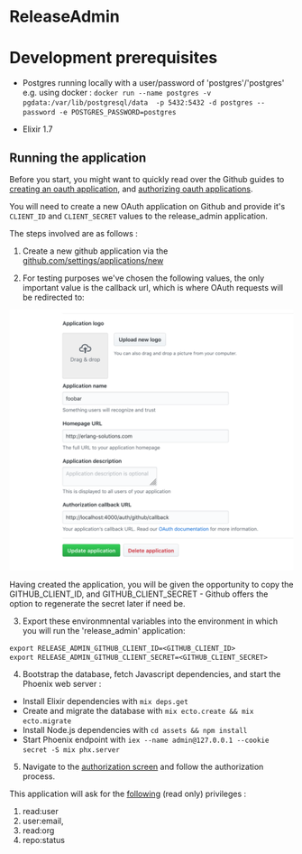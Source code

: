 # ReleaseAdmin

# Development prerequisites

* Postgres running locally with a user/password of 'postgres'/'postgres' e.g. using docker : `docker run --name postgres -v pgdata:/var/lib/postgresql/data  -p 5432:5432 -d postgres --password -e POSTGRES_PASSWORD=postgres`

* Elixir 1.7 

## Running the application 

Before you start, you might want to quickly read over the Github guides to [creating an oauth application](https://developer.github.com/apps/building-oauth-apps/creating-an-oauth-app/), and [authorizing oauth applications](https://developer.github.com/apps/building-oauth-apps/authorizing-oauth-apps/).

You will need to create a new OAuth application on Github and provide it's `CLIENT_ID` and `CLIENT_SECRET` values to the release_admin application.

The steps involved are as follows : 

1. Create a new github application via the [github.com/settings/applications/new](https://github.com/settings/applications/new)

2. For testing purposes we've chosen the following values, the only important value is the callback url, which is where OAuth requests will be redirected to: 

![Image of Github OAuth setup](docs/github-setup-for-ueberauth.png)

Having created the application, you will be given the opportunity to copy the GITHUB_CLIENT_ID, and GITHUB_CLIENT_SECRET - Github offers the option to regenerate the secret later if need be.

3. Export these environmnental variables into the environment in which you will run the 'release_admin' application: 

```
export RELEASE_ADMIN_GITHUB_CLIENT_ID=<GITHUB_CLIENT_ID>
export RELEASE_ADMIN_GITHUB_CLIENT_SECRET=<GITHUB_CLIENT_SECRET>
```

4. Bootstrap the database, fetch Javascript dependencies, and start the Phoenix web server :  

  * Install Elixir dependencies with `mix deps.get`
  * Create and migrate the database with `mix ecto.create && mix ecto.migrate`
  * Install Node.js dependencies with `cd assets && npm install`
  * Start Phoenix endpoint with `iex --name admin@127.0.0.1 --cookie secret -S mix phx.server`

5. Navigate to the [authorization screen](http://localhost:4000/auth/github) and follow the authorization process. 

This application will ask for the [following](https://github.com/sescobb27/release_admin/blob/a881d7412e934b12533fe3a05349d81f30bfe1df/config/config.exs#L27) (read only) privileges : 

1. read:user 
2. user:email, 
3. read:org
4. repo:status
